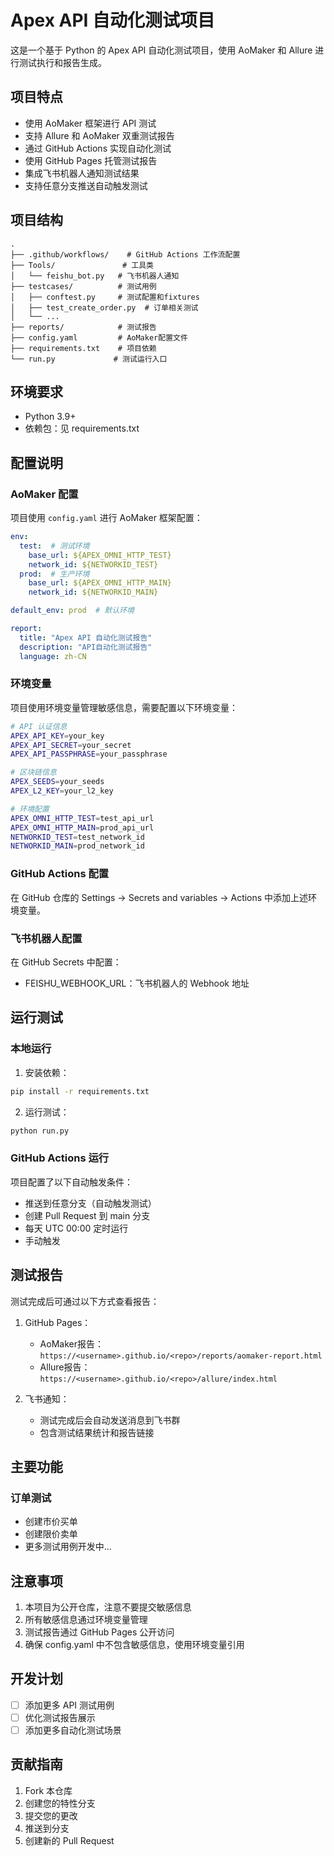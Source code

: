 # Apex API 自动化测试项目

这是一个基于 Python 的 Apex API 自动化测试项目，使用 AoMaker 和 Allure 进行测试执行和报告生成。

## 项目特点

- 使用 AoMaker 框架进行 API 测试
- 支持 Allure 和 AoMaker 双重测试报告
- 通过 GitHub Actions 实现自动化测试
- 使用 GitHub Pages 托管测试报告
- 集成飞书机器人通知测试结果
- 支持任意分支推送自动触发测试

## 项目结构

```
.
├── .github/workflows/    # GitHub Actions 工作流配置
├── Tools/               # 工具类
│   └── feishu_bot.py   # 飞书机器人通知
├── testcases/          # 测试用例
│   ├── conftest.py     # 测试配置和fixtures
│   ├── test_create_order.py  # 订单相关测试
│   └── ...
├── reports/            # 测试报告
├── config.yaml         # AoMaker配置文件
├── requirements.txt    # 项目依赖
└── run.py             # 测试运行入口
```

## 环境要求

- Python 3.9+
- 依赖包：见 requirements.txt

## 配置说明

### AoMaker 配置

项目使用 `config.yaml` 进行 AoMaker 框架配置：

```yaml
env:
  test:  # 测试环境
    base_url: ${APEX_OMNI_HTTP_TEST}
    network_id: ${NETWORKID_TEST}
  prod:  # 生产环境
    base_url: ${APEX_OMNI_HTTP_MAIN}
    network_id: ${NETWORKID_MAIN}

default_env: prod  # 默认环境

report:
  title: "Apex API 自动化测试报告"
  description: "API自动化测试报告"
  language: zh-CN
```

### 环境变量

项目使用环境变量管理敏感信息，需要配置以下环境变量：

```bash
# API 认证信息
APEX_API_KEY=your_key
APEX_API_SECRET=your_secret
APEX_API_PASSPHRASE=your_passphrase

# 区块链信息
APEX_SEEDS=your_seeds
APEX_L2_KEY=your_l2_key

# 环境配置
APEX_OMNI_HTTP_TEST=test_api_url
APEX_OMNI_HTTP_MAIN=prod_api_url
NETWORKID_TEST=test_network_id
NETWORKID_MAIN=prod_network_id
```

### GitHub Actions 配置

在 GitHub 仓库的 Settings -> Secrets and variables -> Actions 中添加上述环境变量。

### 飞书机器人配置

在 GitHub Secrets 中配置：
- FEISHU_WEBHOOK_URL：飞书机器人的 Webhook 地址

## 运行测试

### 本地运行

1. 安装依赖：
```bash
pip install -r requirements.txt
```

2. 运行测试：
```bash
python run.py
```

### GitHub Actions 运行

项目配置了以下自动触发条件：
- 推送到任意分支（自动触发测试）
- 创建 Pull Request 到 main 分支
- 每天 UTC 00:00 定时运行
- 手动触发

## 测试报告

测试完成后可通过以下方式查看报告：

1. GitHub Pages：
   - AoMaker报告：`https://<username>.github.io/<repo>/reports/aomaker-report.html`
   - Allure报告：`https://<username>.github.io/<repo>/allure/index.html`

2. 飞书通知：
   - 测试完成后会自动发送消息到飞书群
   - 包含测试结果统计和报告链接

## 主要功能

### 订单测试
- 创建市价买单
- 创建限价卖单
- 更多测试用例开发中...

## 注意事项

1. 本项目为公开仓库，注意不要提交敏感信息
2. 所有敏感信息通过环境变量管理
3. 测试报告通过 GitHub Pages 公开访问
4. 确保 config.yaml 中不包含敏感信息，使用环境变量引用

## 开发计划

- [ ] 添加更多 API 测试用例
- [ ] 优化测试报告展示
- [ ] 添加更多自动化测试场景

## 贡献指南

1. Fork 本仓库
2. 创建您的特性分支
3. 提交您的更改
4. 推送到分支
5. 创建新的 Pull Request